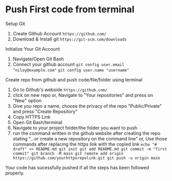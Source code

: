 # Push First code from terminal 

Setup Git
1. Create Github Account
` https://github.com/ `
2. Download & Install git
` https://git-scm.com/downloads `

Initialize Your Git Account 
1. Navigate/Open Git Bash
2. Connect your github account 
` git config user.email "niloy@example.com" `
` git config user.name "username" `

Create repo from github and push code/file/folder using terminal
1. Go to Github's webside
` https://github.com/ `
2. click on new repo
or, 
Navigate to "Your repositories" and press on "New" option
3. Give you repo a name, choose the privacy of the repo "Public/Private" and press "Create Repository"
4. Copy HTTPS Link
5. Open Git Bash/terminal
6. Navigate to your project folder/the folder you want to push
7. run the command written in the github website after creating the repo stating "…or create a new repository on the command line"
or, 
Use those commands after replacing the https link with the copied link
` echo "# draft" >> README.md
git init
git add README.md
git commit -m "first commit"
git branch -M main
git remote add origin https://github.com/yourhttpsrepolink.git
git push -u origin main `

Your code has sucessfully pushed if all the steps has been followed properly. 